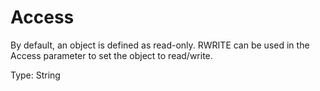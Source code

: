 # Access

By default, an object is defined as read-only. RWRITE can be used in the Access parameter to set the object to read/write.

Type: String
